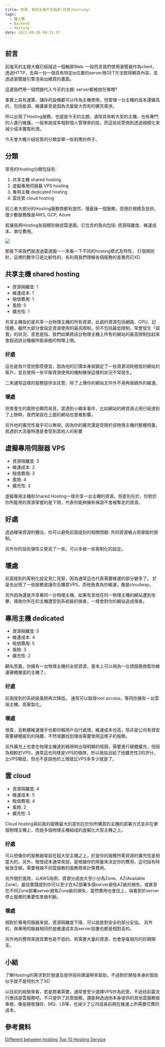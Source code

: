 ```yaml
---
title: 欸黑，我的主機不在我家-託管(hosting)
tags:
  - 鐵人賽
  - Backend
  - Hosting
date: 2022-09-20 00:15:37
---
```

## 前言
前幾天的主題大概已經描述一個輪廓Web: 一般而言我們使用瀏覽器作為client，透過HTTP，去與一台一個具有特定ip位置的server用GET方法取得網頁內容，並透過瀏覽器引擎渲染出網頁的畫面。

這邊我們用一個問題代入今天的主題: server都被放在哪裡?

事實上具有運算、儲存的設備都可以作為主機使用，但管理一台主機的成本還蠻高的，包括能源、維護甚至是因為流量變大而有的擴充需求。

所以出現了Hosting服務，也就是今天的主題，通常具有較大型的主機，也有專門的人進行維護，一般來說成本相對個人管理來的低，而這些託管商則透過規模化來減少成本獲取利潤。

今天會大概介紹託管的分類並舉一些對應的例子。

<!-- more -->

## 分類
常見的Hosting分類包括有:
1. 共享主機 shared hosting
2. 虛擬專用伺服器 VPS hosting
3. 專用主機 dedicated hosting
4. 雲託管 cloud hosting

前三者大部分的Hosting服務商都有提供，僅最後一個服務，受限於規模及技術，僅少數服務像是AWS, GCP, Azure

若讓我將Hosting各個類別做成雷達圖，它包含的取向包括: 資源隔離度、維運成本、單位費用。

![](https://i.imgur.com/PkuEsMS.png)

那接下來我們就透過雷達圖一一來看一下不同的hosting模式及特性。
打個預防針，這裡的數字只是比較性的，有利用我們理解各個服務的差異而已XD

## 共享主機 shared hosting
- 資源隔離度: 1
- 維運成本: 1
- 租借費用: 1
- 風險: 5
- 擴充性: 1

共享主機指的是共享一台物理主機的所有資源，此處的資源包括網路、CPU、記憶體，雖然大部分會設定資源使用的最高限制，但不包括最低限制，常會發生「超賣」的狀況，意思是指，我們如果將該台物理主機上所有的網站的最高限制加起來會超過該台機器所能承擔的物理上限。


### 好處
這也是為什麼他那麼便宜，因為他的訂價本身就鎖定了一些資源消耗極低的網站的客戶，並且使用一些平衡資源使用的機制確保這樣的狀況不常發生。

二來通常這樣的服務提供全託管，除了上傳你的網站文件外不用再做額外的維運。

### 壞處
但會產生的風險也顯而易見，當遇到小概率事件，比如網站的總資源占用已經達到了上限時，我們架設在上面的網站也會被影響。

另外他的擴充性幾乎可以無視，因為你的擴充還是受限於該物理主機的整體用量，若遇到大流量時還是會受到其他人的影響

## 虛擬專用伺服器 VPS
- 資源隔離度: 3
- 維運成本: 2
- 租借費用: 3
- 風險: 4
- 擴充性: 3

虛擬專用主機和Shared Hosting一樣共享一台主機的資源，但差別在於，你對於你所能用的資源掌握的是下限，代表你能夠擁有保證不會被奪走的資源。

## 好處
透過確保資源的獨佔，你可以避免前面提到的相關問題: 共同資源被占用導致的限制。

另外你的技術彈性又更高了一些，可以多做一些客制化的設定。

## 壞處
前面提到的客制化設定見仁見智，因為通常這也代表需要維運的部分變多了。
於是也出現了一些服務是讓你去購買VPS，而他負責為你維運，像是cloudway。

另外因為還是共享著同一台物理主機，如果有其他在同一物理主機的網站遭到攻擊，導致你所在的主機遭受到系統級的損害，一樣會對你的網站造成傷害。

## 專用主機 dedicated
- 資源隔離度: 5
- 維運成本: 4
- 租借費用: 5
- 風險: 3
- 擴充性: 2

顧名思義，你擁有一台物理主機的全部資源，基本上可以視為一台請服務商幫你維運硬體層面的主機了。

### 好處
前面提到的系統級風險再次降低。
通常可以取得root access，等同你擁有一台雲端主機，高客製化。

### 壞處
很貴，且軟體維運幾乎也都仰賴用戶自行處理，維運成本也高，除非是公司有資安需要硬體級別的隔離，不然很難找到理由需要使用這樣子的服務。

另外擴充上也會在物理主機達到極限時出現明顯的瓶頸，需要進行硬體擴充，但因為相較於VPS，通常這也同樣是VPS的極限，所以我姑且給了他擴充性2的評分，比VPS略低，但也不是說他的上限就比VPS多多少就是了。

## 雲 cloud
- 資源隔離度: 4
- 維運成本: 5
- 租借費用: 4
- 風險: 2
- 擴充性: 5

Cloud hosting與前面的服務最大的差別在於你所購買的主機的部署方式並非在單個物理主機上，而是多個物理主機組成的虛擬化大型主機之上。

### 好處
可以想像你的服務器架設在超大型主機之上，於是你的服務所需資源的擴充性是相當大的，另外，租借成本通常來說，是根據你的用量來決定你的費用，這句話有時候很含糊，需要根據不同雲服務的服務商來計算費用。

另外關於風險，以AWS為例，資源分成由大至小分為Zone、AZ(Available Zone)，最佳實踐提到你可以至少在AZ部署多個server避免AZ級的損失，或甚至在不同Zone部署server避免Zone級的損失，當然費用也會往上，端看對於server停止服務的重要性來做判斷。

### 壞處
相對於專用伺服器來說，資源隔離度下降，可以說是對安全的部分妥協。
另外的，與專用伺服器相同的是維運成本及server設置也都是相對高的。

另外他的費用來說其實也是不低的，若需要大量的資源，也會是每個月的巨額開支。

## 小結
了解Hosting的需求對於營運及提供技術建議帶來幫助，不過對於開發本身的幫助似乎就不是特別大了XD

以目前的經驗來看，若是商業需要，通常會至少選擇VPS作為託管，不過目前最流行應該是雲服務吧，不只提供了託管服務，還能夠透過他本身提供的其他雲服務做串接，像是靜態儲存、MQ、LB等，也減少了公司成長前期在維運上所需要花費的成本。


## 參考資料
[Different between hosting](https://www.youtube.com/watch?v=AXVZYzw8geg&ab_channel=CraylorMade)
[Top 10 Hosting Service](https://www.top10.com/hosting/comparison?utm_source=google&kw=hosting&c=543733688286&t=search&p=&m=e&adpos=&dev=c&devmod=&mobval=0&network=g&campaignid=87845628&groupid=130392847161&targetid=kwd-10071570&interest=&physical=9040379&feedid=&a=2707&ts=hi&topic=&test=&clicktype=&gclid=CjwKCAjwpqCZBhAbEiwAa7pXebgXp-HemoHQ4DCEsFYZDSxx-9AdOYSja23VAuluwYXuaYmxh2dI8xoCKV0QAvD_BwE)